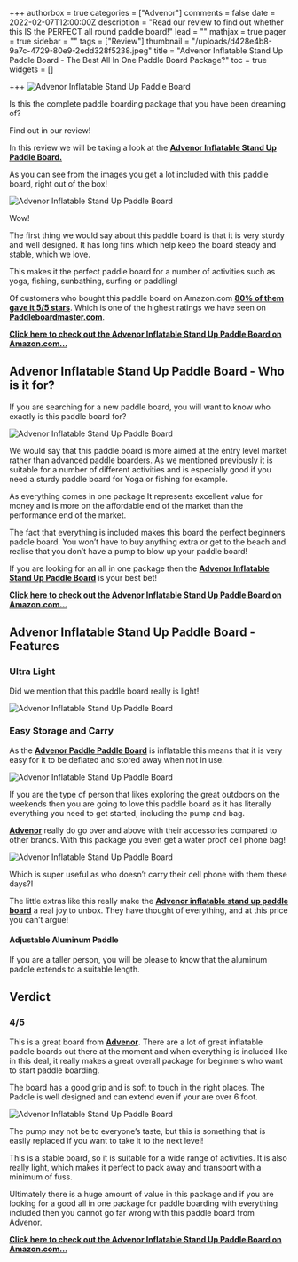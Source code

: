 +++
authorbox = true
categories = ["Advenor"]
comments = false
date = 2022-02-07T12:00:00Z
description = "Read our review to find out whether this IS the PERFECT all round paddle board!"
lead = ""
mathjax = true
pager = true
sidebar = ""
tags = ["Review"]
thumbnail = "/uploads/d428e4b8-9a7c-4729-80e9-2edd328f5238.jpeg"
title = "Advenor Inflatable Stand Up Paddle Board - The Best All In One Paddle Board Package?"
toc = true
widgets = []

+++
![Advenor Inflatable Stand Up Paddle Board ](/uploads/5b91a5f4-ba28-4d6a-a8f8-48fb5351a19e.jpeg "Advenor Inflatable Stand Up Paddle Board ")

Is this the complete paddle boarding package that you have been dreaming of?

Find out in our review!

In this review we will be taking a look at the [**Advenor Inflatable Stand Up Paddle Board.**](https://www.amazon.com/gp/product/B08L3Q87VV/ref=as_li_tl?ie=UTF8&tag=paddleboardmaster-20&camp=1789&creative=9325&linkCode=as2&creativeASIN=B08L3Q87VV&linkId=2b4aeb60b3f2c4cc5dd3009e3f52d7f7)

As you can see from the images you get a lot included with this paddle board, right out of the box! 

 ![Advenor Inflatable Stand Up Paddle Board ](/uploads/d13638da-274a-459b-b941-4c96e9a2b067.jpeg "Advenor Inflatable Stand Up Paddle Board ")

Wow!

The first thing we would say about this paddle board is that it is very sturdy and well designed. It has long fins which help keep the board steady and stable, which we love.  

This makes it the perfect paddle board for a number of activities such as yoga, fishing, sunbathing, surfing or paddling!

Of customers who bought this paddle board on Amazon.com [**80% of them gave it 5/5 stars**](https://www.amazon.com/gp/product/B08L3Q87VV/ref=as_li_tl?ie=UTF8&tag=paddleboardmaster-20&camp=1789&creative=9325&linkCode=as2&creativeASIN=B08L3Q87VV&linkId=2b4aeb60b3f2c4cc5dd3009e3f52d7f7).  Which is one of the highest ratings we have seen on [**Paddleboardmaster.com**](/).

[**Click here to check out the Advenor Inflatable Stand Up Paddle Board on Amazon.com…**](https://www.amazon.com/gp/product/B08L3Q87VV/ref=as_li_tl?ie=UTF8&tag=paddleboardmaster-20&camp=1789&creative=9325&linkCode=as2&creativeASIN=B08L3Q87VV&linkId=2b4aeb60b3f2c4cc5dd3009e3f52d7f7)

## Advenor Inflatable Stand Up Paddle Board - Who is it for?

If you are searching for a new paddle board, you will want to know who exactly is this paddle board for?

![Advenor Inflatable Stand Up Paddle Board ](/uploads/63d257c7-c37f-489e-bb96-5ce209f12b04.jpeg "Advenor Inflatable Stand Up Paddle Board ")

We would say that this paddle board is more aimed at the entry level market rather than advanced paddle boarders.  As we mentioned previously it is suitable for a number of different activities and is especially good if you need a sturdy paddle board for Yoga or fishing for example.

As everything comes in one package It represents excellent value for money and is more on the affordable end of the market than the performance end of the market.

The fact that everything is included makes this board the perfect beginners paddle board.  You won’t have to buy anything extra or get to the beach and realise that you don’t have a pump to blow up your paddle board!

If you are looking for an all in one package then the [**Advenor Inflatable Stand Up Paddle Board**](https://www.amazon.com/gp/product/B08L3Q87VV/ref=as_li_tl?ie=UTF8&tag=paddleboardmaster-20&camp=1789&creative=9325&linkCode=as2&creativeASIN=B08L3Q87VV&linkId=2b4aeb60b3f2c4cc5dd3009e3f52d7f7) is your best bet!

[**Click here to check out the Advenor Inflatable Stand Up Paddle Board on Amazon.com…**](https://www.amazon.com/gp/product/B08L3Q87VV/ref=as_li_tl?ie=UTF8&tag=paddleboardmaster-20&camp=1789&creative=9325&linkCode=as2&creativeASIN=B08L3Q87VV&linkId=2b4aeb60b3f2c4cc5dd3009e3f52d7f7)

## Advenor Inflatable Stand Up Paddle Board - Features

### Ultra Light

Did we mention that this paddle board really is light!

![Advenor Inflatable Stand Up Paddle Board](/uploads/5f24cd22-7c2f-43c9-8520-780fca10123e.jpeg "Advenor Inflatable Stand Up Paddle Board")

### Easy Storage and Carry

As the [**Advenor Paddle Paddle Board**](https://www.amazon.com/gp/product/B08L3Q87VV/ref=as_li_tl?ie=UTF8&tag=paddleboardmaster-20&camp=1789&creative=9325&linkCode=as2&creativeASIN=B08L3Q87VV&linkId=2b4aeb60b3f2c4cc5dd3009e3f52d7f7) is inflatable this means that it is very easy for it to be deflated and stored away when not in use.

![Advenor Inflatable Stand Up Paddle Board](/uploads/b2c7d14d-8b16-49f0-9de8-5b93acc1ef1e.jpeg "Advenor Inflatable Stand Up Paddle Board")

If you are the type of person that likes exploring the great outdoors on the weekends then you are going to love this paddle board as it has literally everything you need to get started, including the pump and bag.

[**Advenor**](/categories/advenor) really do go over and above with their accessories compared to other brands.  With this package you even get a water proof cell phone bag!

![Advenor Inflatable Stand Up Paddle Board](/uploads/e2ddff1c-c310-4f11-8482-70311f9152e8.jpeg "Advenor Inflatable Stand Up Paddle Board")

Which is super useful as who doesn’t carry their cell phone with them these days?!  

The little extras like this really make the [**Advenor inflatable stand up paddle board**](https://www.amazon.com/gp/product/B08L3Q87VV/ref=as_li_tl?ie=UTF8&tag=paddleboardmaster-20&camp=1789&creative=9325&linkCode=as2&creativeASIN=B08L3Q87VV&linkId=2b4aeb60b3f2c4cc5dd3009e3f52d7f7) a real joy to unbox.  They have thought of everything, and at this price you can’t argue!

#### Adjustable Aluminum Paddle

If you are a taller person, you will be please to know that the aluminum paddle extends to a suitable length.

## Verdict

### 4/5

This is a great board from [**Advenor**](/categories/advenor).  There are a lot of great inflatable paddle boards out there at the moment and when everything is included like in this deal, it really makes a great overall package for beginners who want to start paddle boarding.

The board has a good grip and is soft to touch in the right places.  The Paddle is well designed and can extend even if your are over 6 foot.

![Advenor Inflatable Stand Up Paddle Board](/uploads/0a78a3d3-f924-494e-a6d6-8f6eccb62bf5.jpeg "Advenor Inflatable Stand Up Paddle Board")

The pump may not be to everyone’s taste, but this is something that is easily replaced if you want to take it to the next level!

This is a stable board, so it is suitable for a wide range of activities.  It is also really light, which makes it perfect to pack away and transport with a minimum of fuss.

Ultimately there is a huge amount of value in this package and if you are looking for a good all in one package for paddle boarding with everything included then you cannot go far wrong with this paddle board from Advenor.

[**Click here to check out the Advenor Inflatable Stand Up Paddle Board on Amazon.com…**](https://www.amazon.com/gp/product/B08L3Q87VV/ref=as_li_tl?ie=UTF8&tag=paddleboardmaster-20&camp=1789&creative=9325&linkCode=as2&creativeASIN=B08L3Q87VV&linkId=2b4aeb60b3f2c4cc5dd3009e3f52d7f7)